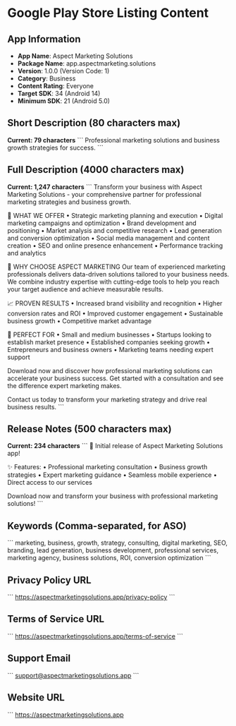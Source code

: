 # Google Play Store Listing Content

## App Information
- **App Name**: Aspect Marketing Solutions
- **Package Name**: app.aspectmarketing.solutions
- **Version**: 1.0.0 (Version Code: 1)
- **Category**: Business
- **Content Rating**: Everyone
- **Target SDK**: 34 (Android 14)
- **Minimum SDK**: 21 (Android 5.0)

## Short Description (80 characters max)
**Current: 79 characters**
\`\`\`
Professional marketing solutions and business growth strategies for success.
\`\`\`

## Full Description (4000 characters max)
**Current: 1,247 characters**
\`\`\`
Transform your business with Aspect Marketing Solutions - your comprehensive partner for professional marketing strategies and business growth.

🚀 WHAT WE OFFER
• Strategic marketing planning and execution
• Digital marketing campaigns and optimization
• Brand development and positioning
• Market analysis and competitive research
• Lead generation and conversion optimization
• Social media management and content creation
• SEO and online presence enhancement
• Performance tracking and analytics

💼 WHY CHOOSE ASPECT MARKETING
Our team of experienced marketing professionals delivers data-driven solutions tailored to your business needs. We combine industry expertise with cutting-edge tools to help you reach your target audience and achieve measurable results.

📈 PROVEN RESULTS
• Increased brand visibility and recognition
• Higher conversion rates and ROI
• Improved customer engagement
• Sustainable business growth
• Competitive market advantage

🎯 PERFECT FOR
• Small and medium businesses
• Startups looking to establish market presence
• Established companies seeking growth
• Entrepreneurs and business owners
• Marketing teams needing expert support

Download now and discover how professional marketing solutions can accelerate your business success. Get started with a consultation and see the difference expert marketing makes.

Contact us today to transform your marketing strategy and drive real business results.
\`\`\`

## Release Notes (500 characters max)
**Current: 234 characters**
\`\`\`
🎉 Initial release of Aspect Marketing Solutions app!

✨ Features:
• Professional marketing consultation
• Business growth strategies
• Expert marketing guidance
• Seamless mobile experience
• Direct access to our services

Download now and transform your business with professional marketing solutions!
\`\`\`

## Keywords (Comma-separated, for ASO)
\`\`\`
marketing, business, growth, strategy, consulting, digital marketing, SEO, branding, lead generation, business development, professional services, marketing agency, business solutions, ROI, conversion optimization
\`\`\`

## Privacy Policy URL
\`\`\`
https://aspectmarketingsolutions.app/privacy-policy
\`\`\`

## Terms of Service URL
\`\`\`
https://aspectmarketingsolutions.app/terms-of-service
\`\`\`

## Support Email
\`\`\`
support@aspectmarketingsolutions.app
\`\`\`

## Website URL
\`\`\`
https://aspectmarketingsolutions.app
